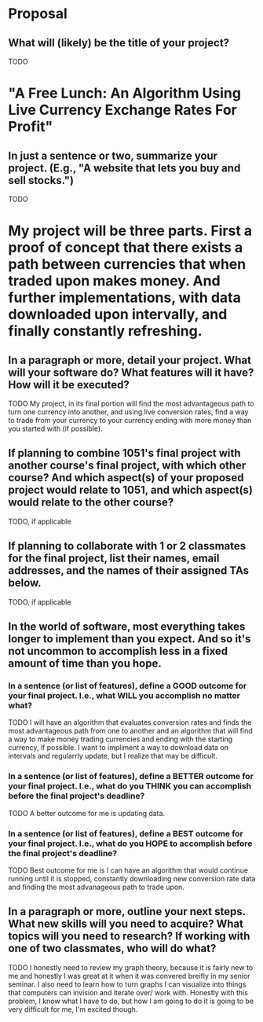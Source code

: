# Proposal

## What will (likely) be the title of your project?
 
TODO
# "A Free Lunch: An Algorithm Using Live Currency Exchange Rates For Profit"

## In just a sentence or two, summarize your project. (E.g., "A website that lets you buy and sell stocks.")

TODO
# My project will be three parts.  First a proof of concept that there exists a path between currencies that when traded upon makes money.  And further implementations, with data downloaded upon intervally, and finally constantly refreshing.

## In a paragraph or more, detail your project. What will your software do? What features will it have? How will it be executed?

TODO
My project, in its final portion will find the most advantageous path to turn one currency into another, and using live conversion rates, find a way to trade from your currency to your currency ending with more money than you started with (if possible).

## If planning to combine 1051's final project with another course's final project, with which other course? And which aspect(s) of your proposed project would relate to 1051, and which aspect(s) would relate to the other course?

TODO, if applicable

## If planning to collaborate with 1 or 2 classmates for the final project, list their names, email addresses, and the names of their assigned TAs below.

TODO, if applicable

## In the world of software, most everything takes longer to implement than you expect. And so it's not uncommon to accomplish less in a fixed amount of time than you hope.

### In a sentence (or list of features), define a GOOD outcome for your final project. I.e., what WILL you accomplish no matter what?

TODO
I will have an algorithm that evaluates conversion rates and finds the most advantageous path from one to another and an algorithm that will find a way to make money trading currencies and ending with the starting currency, if possible.  I want to impliment a way to download data on intervals and regularrly update, but I realize that may be difficult.

### In a sentence (or list of features), define a BETTER outcome for your final project. I.e., what do you THINK you can accomplish before the final project's deadline?

TODO
A better outcome for me is updating data.

### In a sentence (or list of features), define a BEST outcome for your final project. I.e., what do you HOPE to accomplish before the final project's deadline?

TODO
Best outcome for me is I can have an algorithm that would continue running until it is stopped, constantly downloading new conversion rate data and finding the most advanageous path to trade upon.

## In a paragraph or more, outline your next steps. What new skills will you need to acquire? What topics will you need to research? If working with one of two classmates, who will do what?

TODO
I honestly need to review my graph theory, because it is fairly new to me and honestly I was great at it when it was convered breifly in my senior seminar.  I also need to learn how to turn graphs I can visualize into things that computers can invision and iterate over/ work with.  Honestly with this problem, I know what I have to do, but how I am going to do it is going to be very difficult for me, I'm excited though.
